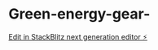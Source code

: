 # Green-energy-gear-

[Edit in StackBlitz next generation editor ⚡️](https://stackblitz.com/~/github.com/Michael-laffin/Green-energy-gear-)